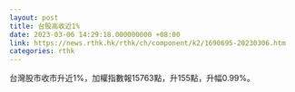 ```yaml
---
layout: post
title: 台股高收近1%
date: 2023-03-06 14:29:18.000000000 +08:00
link: https://news.rthk.hk/rthk/ch/component/k2/1690695-20230306.htm
categories: rthk
---
```


台灣股市收市升近1%，加權指數報15763點，升155點，升幅0.99%。
